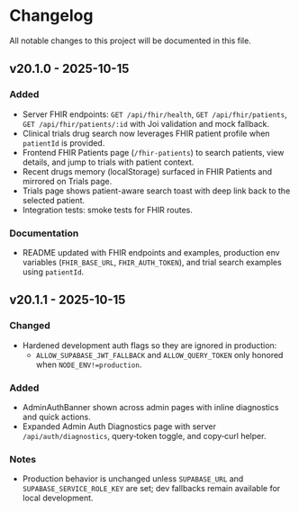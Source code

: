 # Changelog

All notable changes to this project will be documented in this file.

## v20.1.0 - 2025-10-15

### Added
- Server FHIR endpoints: `GET /api/fhir/health`, `GET /api/fhir/patients`, `GET /api/fhir/patients/:id` with Joi validation and mock fallback.
- Clinical trials drug search now leverages FHIR patient profile when `patientId` is provided.
- Frontend FHIR Patients page (`/fhir-patients`) to search patients, view details, and jump to trials with patient context.
- Recent drugs memory (localStorage) surfaced in FHIR Patients and mirrored on Trials page.
- Trials page shows patient-aware search toast with deep link back to the selected patient.
- Integration tests: smoke tests for FHIR routes.

### Documentation
- README updated with FHIR endpoints and examples, production env variables (`FHIR_BASE_URL`, `FHIR_AUTH_TOKEN`), and trial search examples using `patientId`.
## v20.1.1 - 2025-10-15

### Changed
- Hardened development auth flags so they are ignored in production:
  - `ALLOW_SUPABASE_JWT_FALLBACK` and `ALLOW_QUERY_TOKEN` only honored when `NODE_ENV!=production`.

### Added
- AdminAuthBanner shown across admin pages with inline diagnostics and quick actions.
- Expanded Admin Auth Diagnostics page with server `/api/auth/diagnostics`, query‑token toggle, and copy‑curl helper.

### Notes
- Production behavior is unchanged unless `SUPABASE_URL` and `SUPABASE_SERVICE_ROLE_KEY` are set; dev fallbacks remain available for local development.

